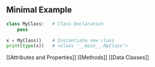 
## Minimal Example

```python
class MyClass:   # Class Declaration
	pass

x = MyClass()    # Instantiate new class
print(type(x))   # <class '__main__.MyClass'>
```

[[Attributes and Properties]]
[[Methods]]
[[Data Classes]]